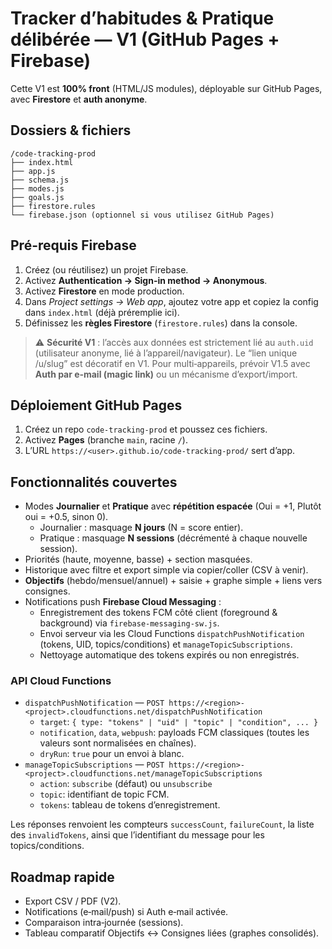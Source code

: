 # Tracker d’habitudes & Pratique délibérée — V1 (GitHub Pages + Firebase)

Cette V1 est **100% front** (HTML/JS modules), déployable sur GitHub Pages, avec **Firestore** et **auth anonyme**.

## Dossiers & fichiers
```
/code-tracking-prod
├── index.html
├── app.js
├── schema.js
├── modes.js
├── goals.js
├── firestore.rules
└── firebase.json (optionnel si vous utilisez GitHub Pages)
```

## Pré-requis Firebase
1. Créez (ou réutilisez) un projet Firebase.
2. Activez **Authentication → Sign-in method → Anonymous**.
3. Activez **Firestore** en mode production.
4. Dans *Project settings → Web app*, ajoutez votre app et copiez la config dans `index.html` (déjà préremplie ici).
5. Définissez les **règles Firestore** (`firestore.rules`) dans la console.

> ⚠️ **Sécurité V1** : l’accès aux données est strictement lié au `auth.uid` (utilisateur anonyme, lié à l’appareil/navigateur). Le “lien unique /u/slug” est décoratif en V1. Pour multi‑appareils, prévoir V1.5 avec **Auth par e‑mail (magic link)** ou un mécanisme d’export/import.

## Déploiement GitHub Pages
1. Créez un repo `code-tracking-prod` et poussez ces fichiers.
2. Activez **Pages** (branche `main`, racine `/`).  
3. L’URL `https://<user>.github.io/code-tracking-prod/` sert d’app.

## Fonctionnalités couvertes
- Modes **Journalier** et **Pratique** avec **répétition espacée** (Oui = +1, Plutôt oui = +0.5, sinon 0).
  - Journalier : masquage **N jours** (N = score entier).
  - Pratique : masquage **N sessions** (décrémenté à chaque nouvelle session).
- Priorités (haute, moyenne, basse) + section masquées.
- Historique avec filtre et export simple via copier/coller (CSV à venir).
- **Objectifs** (hebdo/mensuel/annuel) + saisie + graphe simple + liens vers consignes.
- Notifications push **Firebase Cloud Messaging** :
  - Enregistrement des tokens FCM côté client (foreground & background) via `firebase-messaging-sw.js`.
  - Envoi serveur via les Cloud Functions `dispatchPushNotification` (tokens, UID, topics/conditions) et `manageTopicSubscriptions`.
  - Nettoyage automatique des tokens expirés ou non enregistrés.

### API Cloud Functions

- `dispatchPushNotification` — `POST https://<region>-<project>.cloudfunctions.net/dispatchPushNotification`
  - `target`: `{ type: "tokens" | "uid" | "topic" | "condition", ... }`
  - `notification`, `data`, `webpush`: payloads FCM classiques (toutes les valeurs sont normalisées en chaînes).
  - `dryRun`: `true` pour un envoi à blanc.
- `manageTopicSubscriptions` — `POST https://<region>-<project>.cloudfunctions.net/manageTopicSubscriptions`
  - `action`: `subscribe` (défaut) ou `unsubscribe`
  - `topic`: identifiant de topic FCM.
  - `tokens`: tableau de tokens d’enregistrement.

Les réponses renvoient les compteurs `successCount`, `failureCount`, la liste des `invalidTokens`, ainsi que l’identifiant du message pour les topics/conditions.

## Roadmap rapide
- Export CSV / PDF (V2).
- Notifications (e‑mail/push) si Auth e‑mail activée.
- Comparaison intra‑journée (sessions).
- Tableau comparatif Objectifs ↔ Consignes liées (graphes consolidés).
